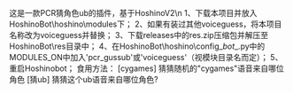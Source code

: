 这是一款PCR猜角色ub的插件，基于HoshinoV2\n
1、下载本项目并放入HoshinoBot\hoshino\modules下；
2、如果有装过其他voiceguess，将本项目名称改为voiceguess并替换；
3、下载releases中的res.zip压缩包并解压至HoshinoBot\res目录中；
4、在HoshinoBot\hoshino\config\__bot__.py中的MODULES_ON中加入'pcr_gussub'或'voiceguess'（视模块目录名而定）；
5、重启Hoshinobot；
食用方法：
[cygames] 猜猜随机的"cygames"语音来自哪位角色
[猜ub] 猜猜这个ub语音来自哪位角色?
